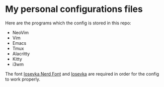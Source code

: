 # My personal configurations files

Here are the programs which the config is stored in this repo:
* NeoVim
* Vim
* Emacs
* Tmux
* Alacritty
* Kitty
* i3wm

The font [Iosevka Nerd Font](https://github.com/ryanoasis/nerd-fonts/releases/download/v3.3.0/Iosevka.zip) and [Iosevka](https://github.com/be5invis/Iosevka/releases) are required in order for the config to work properly.
